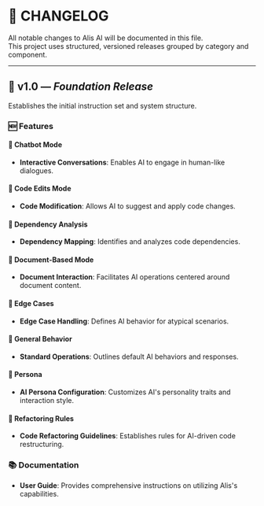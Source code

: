 # 📜 CHANGELOG

All notable changes to Alis AI will be documented in this file.  
This project uses structured, versioned releases grouped by category and component.

---

## 🧩 v1.0 — *Foundation Release*

Establishes the initial instruction set and system structure.

### 🆕 Features

#### 🧩 Chatbot Mode
- **Interactive Conversations**: Enables AI to engage in human-like dialogues.

#### 🧩 Code Edits Mode
- **Code Modification**: Allows AI to suggest and apply code changes.

#### 🧩 Dependency Analysis
- **Dependency Mapping**: Identifies and analyzes code dependencies.

#### 🧩 Document-Based Mode
- **Document Interaction**: Facilitates AI operations centered around document content.

#### 🧩 Edge Cases
- **Edge Case Handling**: Defines AI behavior for atypical scenarios.

#### 🧩 General Behavior
- **Standard Operations**: Outlines default AI behaviors and responses.

#### 🧩 Persona
- **AI Persona Configuration**: Customizes AI's personality traits and interaction style.

#### 🧩 Refactoring Rules
- **Code Refactoring Guidelines**: Establishes rules for AI-driven code restructuring.

### 📚 Documentation
- **User Guide**: Provides comprehensive instructions on utilizing Alis's capabilities.
